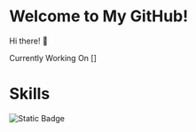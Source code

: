 # Welcome to My GitHub!

Hi there! 👋

Currently Working On []

# Skills
![Static Badge](https://img.shields.io/badge/Python-3670A0?logo=Python&logoColor=ffdd54)
